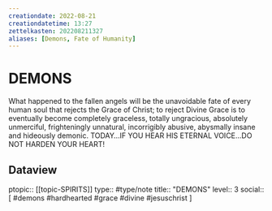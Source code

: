 ```yaml
---
creationdate: 2022-08-21
creationdatetime: 13:27
zettelkasten: 202208211327
aliases: [Demons, Fate of Humanity]
---
```

# DEMONS
What happened to the fallen angels will be the unavoidable fate of every human soul that rejects the Grace of Christ; to reject Divine Grace is to eventually become completely graceless, totally ungracious, absolutely unmerciful, frighteningly unnatural, incorrigibly abusive, abysmally insane and hideously demonic. TODAY…IF YOU HEAR HIS ETERNAL VOICE…DO NOT HARDEN YOUR HEART!

## Dataview
ptopic:: [[topic-SPIRITS]]
type:: #type/note
title:: "DEMONS"
level:: 3
social:: [ #demons #hardhearted #grace #divine #jesuschrist ]